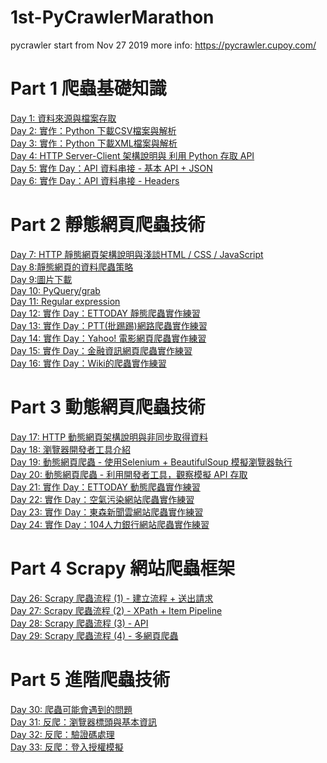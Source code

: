 # 1st-PyCrawlerMarathon
pycrawler start from Nov 27 2019
more info: https://pycrawler.cupoy.com/
# Part 1 爬蟲基礎知識
<a href=https://github.com/jasonliu1990/1st-PyCrawlerMarathon/blob/master/homework/Day001_HW.ipynb>Day 1: 資料來源與檔案存取</a></br>
<a href=https://github.com/jasonliu1990/1st-PyCrawlerMarathon/blob/master/homework/Day002_HW.ipynb>Day 2: 實作：Python 下載CSV檔案與解析</a></br>
<a href=https://github.com/jasonliu1990/1st-PyCrawlerMarathon/blob/master/homework/Day003_HW.ipynb>Day 3: 實作：Python 下載XML檔案與解析</a></br>
<a href=https://github.com/jasonliu1990/1st-PyCrawlerMarathon/blob/master/homework/Day004_HW.ipynb>Day 4: HTTP Server-Client 架構說明與 利用 Python 存取 API</a></br>
<a href=https://github.com/jasonliu1990/1st-PyCrawlerMarathon/blob/master/homework/Day005_HW.ipynb>Day 5: 實作 Day：API 資料串接 - 基本 API + JSON</a></br>
<a href=https://github.com/jasonliu1990/1st-PyCrawlerMarathon/blob/master/homework/Day006_HW.ipynb>Day 6: 實作 Day：API 資料串接 - Headers</a></br>
# Part 2 靜態網頁爬蟲技術
<a href=https://github.com/jasonliu1990/1st-PyCrawlerMarathon/blob/master/homework/Day007_HW.ipynb>Day 7: HTTP 靜態網頁架構說明與淺談HTML / CSS / JavaScript</a></br>
<a href=https://github.com/jasonliu1990/1st-PyCrawlerMarathon/blob/master/homework/Day008_HW.ipynb>Day 8:靜態網頁的資料爬蟲策略</a></br>
<a href=https://github.com/jasonliu1990/1st-PyCrawlerMarathon/blob/master/homework/Day009_HW.ipynb>Day 9:圖片下載</a></br>
<a href=https://github.com/jasonliu1990/1st-PyCrawlerMarathon/blob/master/homework/Day010_HW.ipynb>Day 10: PyQuery/grab</a></br>
<a href=https://github.com/jasonliu1990/1st-PyCrawlerMarathon/blob/master/homework/Day011_HW.ipynb>Day 11: Regular expression</a></br>
<a href=https://github.com/jasonliu1990/1st-PyCrawlerMarathon/blob/master/homework/Day012_HW.ipynb>Day 12: 實作 Day：ETTODAY 靜態爬蟲實作練習</a></br>
<a href=https://github.com/jasonliu1990/1st-PyCrawlerMarathon/blob/master/homework/Day013_HW.ipynb>Day 13: 實作 Day：PTT(批踢踢)網路爬蟲實作練習</a></br>
<a href=https://github.com/jasonliu1990/1st-PyCrawlerMarathon/blob/master/homework/Day014_HW.ipynb>Day 14: 實作 Day：Yahoo! 電影網頁爬蟲實作練習</a></br>
<a href=https://github.com/jasonliu1990/1st-PyCrawlerMarathon/blob/master/homework/Day015_HW.ipynb>Day 15: 實作 Day：金融資訊網頁爬蟲實作練習</a></br>
<a href=https://github.com/jasonliu1990/1st-PyCrawlerMarathon/blob/master/homework/Day016_HW.ipynb>Day 16: 實作 Day：Wiki的爬蟲實作練習</a></br>
# Part 3 動態網頁爬蟲技術
<a href=https://github.com/jasonliu1990/1st-PyCrawlerMarathon/blob/master/homework/Day017_HW.ipynb>Day 17: HTTP 動態網頁架構說明與非同步取得資料</a></br>
<a href=https://github.com/jasonliu1990/1st-PyCrawlerMarathon/blob/master/homework/Day018_HW.ipynb>Day 18: 瀏覽器開發者工具介紹</a></br>
<a href=https://github.com/jasonliu1990/1st-PyCrawlerMarathon/blob/master/homework/Day019_HW.ipynb>Day 19: 動態網頁爬蟲 - 使用Selenium + BeautifulSoup 模擬瀏覽器執行</a></br>
<a href=https://github.com/jasonliu1990/1st-PyCrawlerMarathon/blob/master/homework/Day020_HW.ipynb>Day 20: 動態網頁爬蟲 - 利用開發者工具，觀察模擬 API 存取</a></br>
<a href=https://github.com/jasonliu1990/1st-PyCrawlerMarathon/blob/master/homework/Day021_HW.ipynb>Day 21: 實作 Day：ETTODAY 動態爬蟲實作練習</a></br>
<a href=https://github.com/jasonliu1990/1st-PyCrawlerMarathon/blob/master/homework/Day022_HW.ipynb>Day 22: 實作 Day：空氣污染網站爬蟲實作練習</a></br>
<a href=https://github.com/jasonliu1990/1st-PyCrawlerMarathon/blob/master/homework/Day023_HW.ipynb>Day 23: 實作 Day：東森新聞雲網站爬蟲實作練習</a></br>
<a href=https://github.com/jasonliu1990/1st-PyCrawlerMarathon/blob/master/homework/Day024_HW.ipynb>Day 24: 實作 Day：104人力銀行網站爬蟲實作練習</a></br>
# Part 4 Scrapy 網站爬蟲框架
<a href=https://github.com/jasonliu1990/1st-PyCrawlerMarathon/blob/master/homework/Day026_HW.py>Day 26: Scrapy 爬蟲流程 (1) - 建立流程 + 送出請求</a></br>
<a href=https://github.com/jasonliu1990/1st-PyCrawlerMarathon/blob/master/homework/Day027_HW.py>Day 27: Scrapy 爬蟲流程 (2) - XPath + Item Pipeline</a></br>
<a href=https://github.com/jasonliu1990/1st-PyCrawlerMarathon/blob/master/homework/Day028_HW.py>Day 28: Scrapy 爬蟲流程 (3) - API</a></br>
<a href=https://github.com/jasonliu1990/1st-PyCrawlerMarathon/blob/master/homework/Day029_HW.py>Day 29: Scrapy 爬蟲流程 (4) - 多網頁爬蟲</a></br>
# Part 5 進階爬蟲技術
<a href=https://github.com/jasonliu1990/1st-PyCrawlerMarathon/blob/master/homework/Day030_HW.ipynb>Day 30: 爬蟲可能會遇到的問題 </a></br>
<a href=https://github.com/jasonliu1990/1st-PyCrawlerMarathon/blob/master/homework/Day031_HW.ipynb>Day 31: 反爬：瀏覽器標頭與基本資訊 </a></br>
<a href=https://github.com/jasonliu1990/1st-PyCrawlerMarathon/blob/master/homework/Day032_HW.ipynb>Day 32: 反爬：驗證碼處理 </a></br>
<a href=https://github.com/jasonliu1990/1st-PyCrawlerMarathon/blob/master/homework/Day033_HW.ipynb>Day 33: 反爬：登入授權模擬 </a></br>


